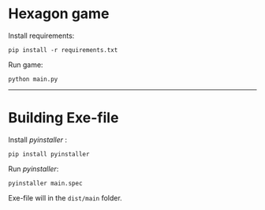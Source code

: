 <h1>Hexagon game</h1>
Install requirements:

```
pip install -r requirements.txt
```
Run game:

```
python main.py
```

***
<h1>Building Exe-file</h1>

Install _pyinstaller_ :

```
pip install pyinstaller
```

Run _pyinstaller_:

```
pyinstaller main.spec
```

Exe-file will in the `dist/main` folder.